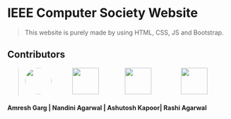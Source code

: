 # IEEE Computer Society Website
> This website is purely made by using HTML, CSS, JS and Bootstrap.

## Contributors
> <a href="https://github.com/amreshgarg21"><img src=https://user-images.githubusercontent.com/101355193/178159970-49e8fac3-d25c-49bc-80f5-0e22b5961b94.jpg width=60px height=60px style="border-radius:50%"></a>&nbsp;&nbsp;&nbsp;&nbsp;&nbsp;&nbsp;&nbsp;&nbsp;&nbsp;&nbsp;&nbsp;&nbsp;<a href="https://github.com/neophilic-coder"><img src=https://user-images.githubusercontent.com/101355193/178160229-393fca8d-3f2a-4e9d-8f4e-943655b20f92.jpg width=60px height=60px></a>&nbsp;&nbsp;&nbsp;&nbsp;&nbsp;&nbsp;&nbsp;&nbsp;&nbsp;&nbsp;&nbsp;&nbsp;&nbsp;&nbsp;&nbsp;<a href="https://www.github.com/Kapoor-0905"><img src=https://user-images.githubusercontent.com/101355193/178160290-f5624463-193d-4d12-9793-53456e05a16a.jpg width=60px height=60px></a>&nbsp;&nbsp;&nbsp;&nbsp;&nbsp;&nbsp;&nbsp;&nbsp;&nbsp;&nbsp;&nbsp;&nbsp;&nbsp;&nbsp;&nbsp;&nbsp;&nbsp;<a href="https://www.github.com/rashi"><img src=https://user-images.githubusercontent.com/101355193/178275284-8a917913-5269-452b-838c-70b716194857.jpeg width=60px height=60px></a>

#### Amresh Garg | Nandini Agarwal | Ashutosh Kapoor| Rashi Agarwal
